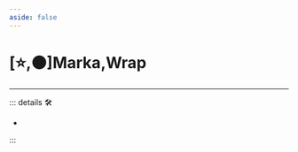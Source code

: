 ```yaml
---
aside: false
---
```

# [⭐,🟠]<labor>Marka</labor>,<motor>Wrap</motor>

---

<!-- =================================================== -->
<!-- =================================================== -->
<!-- =================================================== -->
<!-- =================================================== -->
<!-- =================================================== -->
::: details 🛠

-

:::
